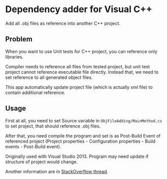 # Dependency adder for Visual C++

Add all .obj files as reference into another C++ project.

## Problem

When you want to use Unit tests for C++ project, you can reference only libraries.

Compiler needs to reference all files from tested project, but unit test project cannot reference executable file directly.
Instead that, we need to set reference to all generated object files.

This app automatically update project file (which is actually xml file) to contain additional reference.

## Usage

First at all, you need to set Source variable in `ObjFileAdding/MainMethod.cs` to set project, that should reference .obj files.

After that, you need compile the program and set is as Post-Build Event of referenced project
(Project properties - Configuration properties - Build events - Post-Build event).

Originally used with Visual Studio 2013. Program may need update if structure of project would change.

Another information are in [StackOverflow thread](https://stackoverflow.com/questions/26470392/include-obj-file-to-project-in-visual-studio-by-pragma-in-c).
